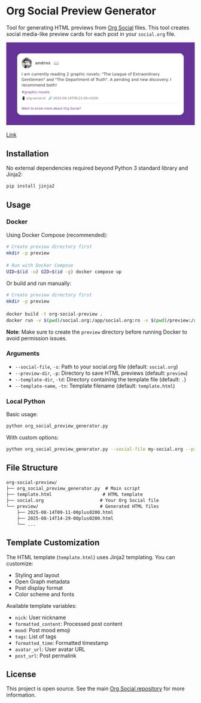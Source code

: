 # Org Social Preview Generator

Tool for generating HTML previews from [Org Social](https://github.com/tanrax/org-social) files. This tool creates social media-like preview cards for each post in your `social.org` file.

![Screenshot](screenshot.png)

[Link](https://andros.dev/static/preview/2025-09-14T09-22-09plus0200.html)

## Installation

No external dependencies required beyond Python 3 standard library and Jinja2:

```bash
pip install jinja2
```

## Usage

### Docker

Using Docker Compose (recommended):

```bash
# Create preview directory first
mkdir -p preview

# Run with Docker Compose
UID=$(id -u) GID=$(id -g) docker compose up
```

Or build and run manually:

```bash
# Create preview directory first
mkdir -p preview

docker build -t org-social-preview .
docker run -v $(pwd)/social.org:/app/social.org:ro -v $(pwd)/preview:/app/preview org-social-preview
```

**Note**: Make sure to create the `preview` directory before running Docker to avoid permission issues.

### Arguments

- `--social-file`, `-s`: Path to your social.org file (default: `social.org`)
- `--preview-dir`, `-p`: Directory to save HTML previews (default: `preview`)
- `--template-dir`, `-td`: Directory containing the template file (default: `.`)
- `--template-name`, `-tn`: Template filename (default: `template.html`)

### Local Python

Basic usage:

```bash
python org_social_preview_generator.py
```

With custom options:

```bash
python org_social_preview_generator.py --social-file my-social.org --preview-dir output --template-dir templates --template-name custom.html
```

## File Structure

```
org-social-preview/
├── org_social_preview_generator.py  # Main script
├── template.html                   # HTML template
├── social.org                     # Your Org Social file
└── preview/                       # Generated HTML files
    ├── 2025-08-14T09-11-00plus0200.html
    ├── 2025-08-14T14-29-00plus0200.html
    └── ...
```

## Template Customization

The HTML template (`template.html`) uses Jinja2 templating. You can customize:

- Styling and layout
- Open Graph metadata
- Post display format
- Color scheme and fonts

Available template variables:

- `nick`: User nickname
- `formatted_content`: Processed post content
- `mood`: Post mood emoji
- `tags`: List of tags
- `formatted_time`: Formatted timestamp
- `avatar_url`: User avatar URL
- `post_url`: Post permalink

## License

This project is open source. See the main [Org Social repository](https://github.com/tanrax/org-social) for more information.
